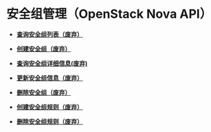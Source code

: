 # 安全组管理（OpenStack Nova API）<a name="ecs_09_0001"></a>

-   **[查询安全组列表（废弃）](查询安全组列表（废弃）.md)**  

-   **[创建安全组（废弃）](创建安全组（废弃）.md)**  

-   **[查询安全组详细信息\(废弃\)](查询安全组详细信息(废弃).md)**  

-   **[更新安全组信息（废弃）](更新安全组信息（废弃）.md)**  

-   **[删除安全组（废弃）](删除安全组（废弃）.md)**  

-   **[创建安全组规则（废弃）](创建安全组规则（废弃）.md)**  

-   **[删除安全组规则（废弃）](删除安全组规则（废弃）.md)**  


